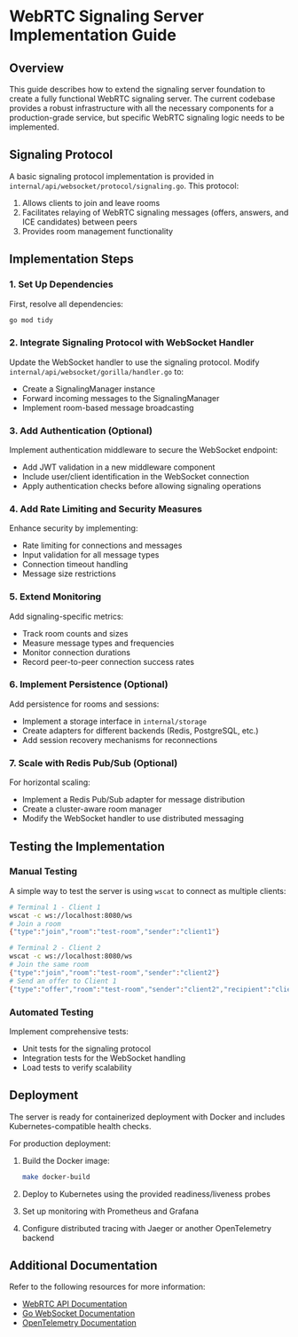 # WebRTC Signaling Server Implementation Guide

## Overview

This guide describes how to extend the signaling server foundation to create a fully functional WebRTC signaling server. The current codebase provides a robust infrastructure with all the necessary components for a production-grade service, but specific WebRTC signaling logic needs to be implemented.

## Signaling Protocol

A basic signaling protocol implementation is provided in `internal/api/websocket/protocol/signaling.go`. This protocol:

1. Allows clients to join and leave rooms
2. Facilitates relaying of WebRTC signaling messages (offers, answers, and ICE candidates) between peers
3. Provides room management functionality

## Implementation Steps

### 1. Set Up Dependencies

First, resolve all dependencies:

```bash
go mod tidy
```

### 2. Integrate Signaling Protocol with WebSocket Handler

Update the WebSocket handler to use the signaling protocol. Modify `internal/api/websocket/gorilla/handler.go` to:

- Create a SignalingManager instance
- Forward incoming messages to the SignalingManager
- Implement room-based message broadcasting

### 3. Add Authentication (Optional)

Implement authentication middleware to secure the WebSocket endpoint:

- Add JWT validation in a new middleware component
- Include user/client identification in the WebSocket connection
- Apply authentication checks before allowing signaling operations

### 4. Add Rate Limiting and Security Measures

Enhance security by implementing:

- Rate limiting for connections and messages
- Input validation for all message types
- Connection timeout handling
- Message size restrictions

### 5. Extend Monitoring

Add signaling-specific metrics:

- Track room counts and sizes
- Measure message types and frequencies
- Monitor connection durations
- Record peer-to-peer connection success rates

### 6. Implement Persistence (Optional)

Add persistence for rooms and sessions:

- Implement a storage interface in `internal/storage`
- Create adapters for different backends (Redis, PostgreSQL, etc.)
- Add session recovery mechanisms for reconnections

### 7. Scale with Redis Pub/Sub (Optional)

For horizontal scaling:

- Implement a Redis Pub/Sub adapter for message distribution
- Create a cluster-aware room manager
- Modify the WebSocket handler to use distributed messaging

## Testing the Implementation

### Manual Testing

A simple way to test the server is using `wscat` to connect as multiple clients:

```bash
# Terminal 1 - Client 1
wscat -c ws://localhost:8080/ws
# Join a room
{"type":"join","room":"test-room","sender":"client1"}

# Terminal 2 - Client 2
wscat -c ws://localhost:8080/ws
# Join the same room
{"type":"join","room":"test-room","sender":"client2"}
# Send an offer to Client 1
{"type":"offer","room":"test-room","sender":"client2","recipient":"client1","payload":{"sdp":"example SDP data"}}
```

### Automated Testing

Implement comprehensive tests:

- Unit tests for the signaling protocol
- Integration tests for the WebSocket handling
- Load tests to verify scalability

## Deployment

The server is ready for containerized deployment with Docker and includes Kubernetes-compatible health checks.

For production deployment:

1. Build the Docker image:
   ```bash
   make docker-build
   ```

2. Deploy to Kubernetes using the provided readiness/liveness probes

3. Set up monitoring with Prometheus and Grafana

4. Configure distributed tracing with Jaeger or another OpenTelemetry backend

## Additional Documentation

Refer to the following resources for more information:

- [WebRTC API Documentation](https://developer.mozilla.org/en-US/docs/Web/API/WebRTC_API)
- [Go WebSocket Documentation](https://pkg.go.dev/github.com/gorilla/websocket)
- [OpenTelemetry Documentation](https://opentelemetry.io/docs/)